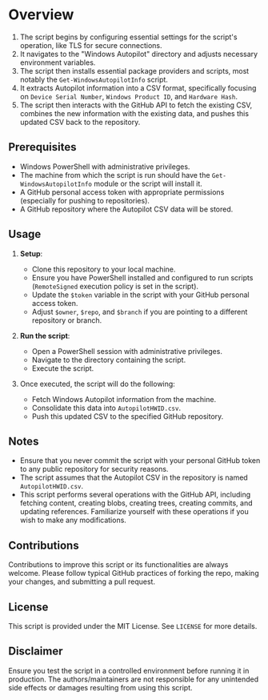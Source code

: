 # Overview

1. The script begins by configuring essential settings for the script's operation, like TLS for secure connections.
2. It navigates to the "Windows Autopilot" directory and adjusts necessary environment variables.
3. The script then installs essential package providers and scripts, most notably the `Get-WindowsAutopilotInfo` script.
4. It extracts Autopilot information into a CSV format, specifically focusing on `Device Serial Number`, `Windows Product ID`, and `Hardware Hash`.
5. The script then interacts with the GitHub API to fetch the existing CSV, combines the new information with the existing data, and pushes this updated CSV back to the repository.

## Prerequisites

- Windows PowerShell with administrative privileges.
- The machine from which the script is run should have the `Get-WindowsAutopilotInfo` module or the script will install it.
- A GitHub personal access token with appropriate permissions (especially for pushing to repositories).
- A GitHub repository where the Autopilot CSV data will be stored.

## Usage

1. **Setup**:
   - Clone this repository to your local machine.
   - Ensure you have PowerShell installed and configured to run scripts (`RemoteSigned` execution policy is set in the script).
   - Update the `$token` variable in the script with your GitHub personal access token.
   - Adjust `$owner`, `$repo`, and `$branch` if you are pointing to a different repository or branch.

2. **Run the script**:
   - Open a PowerShell session with administrative privileges.
   - Navigate to the directory containing the script.
   - Execute the script.

3. Once executed, the script will do the following:
   - Fetch Windows Autopilot information from the machine.
   - Consolidate this data into `AutopilotHWID.csv`.
   - Push this updated CSV to the specified GitHub repository.

## Notes

- Ensure that you never commit the script with your personal GitHub token to any public repository for security reasons.
- The script assumes that the Autopilot CSV in the repository is named `AutopilotHWID.csv`.
- This script performs several operations with the GitHub API, including fetching content, creating blobs, creating trees, creating commits, and updating references. Familiarize yourself with these operations if you wish to make any modifications.

## Contributions

Contributions to improve this script or its functionalities are always welcome. Please follow typical GitHub practices of forking the repo, making your changes, and submitting a pull request.

## License

This script is provided under the MIT License. See `LICENSE` for more details.

## Disclaimer

Ensure you test the script in a controlled environment before running it in production. The authors/maintainers are not responsible for any unintended side effects or damages resulting from using this script.

